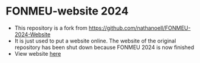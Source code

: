 # FONMEU-website 2024

- This repository is a fork from https://github.com/nathanoell/FONMEU-2024-Website
- It is just used to put a website online. The website of the original repository has been shut down because FONMEU 2024 is now finished
- View website [here](https://elderbouin.github.io/FONMEU-2024-Website/)
